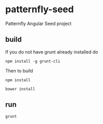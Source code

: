 # patternfly-seed 
Patternfly Angular Seed project

## build
If you do not have grunt already installed do

`npm install -g grunt-cli`


Then to build

`npm install`

`bower install`

## run
`grunt`